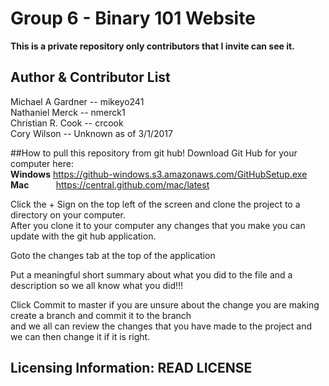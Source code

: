 # Group 6  - Binary 101 Website

**This is a private repository only contributors that I invite can see it.**


Author & Contributor List
-----
Michael A Gardner   --      mikeyo241  
Nathaniel Merck     --      nmerck1  
Christian R. Cook   --      crcook  
Cory Wilson         --      Unknown as of 3/1/2017

##How to pull this repository from git hub!
Download Git Hub for your computer here:   
**Windows** https://github-windows.s3.amazonaws.com/GitHubSetup.exe  
**Mac** &nbsp;&nbsp;&nbsp;&nbsp;&nbsp;&nbsp;&nbsp;&nbsp;&nbsp;&nbsp;https://central.github.com/mac/latest

Click the + Sign on the top left of the screen and clone the project to a directory on your computer.  
After you clone it to your computer any changes that you make you can update with the git hub application.  

Goto the changes tab at the top of the application

Put a meaningful short summary about what you did to the file and a description so we all know what you did!!!

Click Commit to master if you are unsure about the change you are making create a branch and commit it to the branch  
and we all can review the changes that you have made to the project and we can then change it if it is right.



Licensing Information: READ LICENSE
---